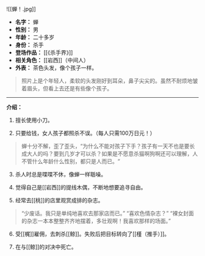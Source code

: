 
![[蝉！.jpg]]

- **名字：** 蝉
- **性别：** 男
- **年龄：** 二十多岁
- **身份：** 杀手
- **登场作品：** [[《杀手界》]]
- **相关角色：** [[岩西]]（中间人）
- **外表：** 茶色头发，像个孩子一样。

> 照片上是个年轻人，柔软的头发刚好到耳朵，鼻子尖尖的。虽然不耐烦地皱着眉头，但看上去还是有些像个孩子。

---

**介绍：** 

1. 擅长使用小刀。

2. 只要给钱，女人孩子都照杀不误。（每人只需100万日元！）

> 蝉十分不解，歪了歪头，​“为什么不能对孩子下手？孩子有一天不也是要长成大人的吗？要到几岁才可以杀？如果是不愿意杀猫啊狗啊还可以理解，人不管什么年龄什么性别，都只是人而已。​”

3. 杀人时总是喋喋不休，像蝉一样聒噪。

4. 觉得自己是[[岩西]]的提线木偶，不断地想要追寻自由。

5. 经常去[[桃]]的店里观赏成排的杂志。

> “少废话。我只是单纯地喜欢去那家店而已。”
> “喜欢色情杂志？”
> “裸女封面的杂志一本本整整齐齐地摆着，多壮观啊！我喜欢那样的场面。”

6. 受[[梶]]雇佣，去刺杀[[鲸]]。失败后把目标转向了[[槿（推手）]]。

7. 在与[[鲸]]的对决中死亡。